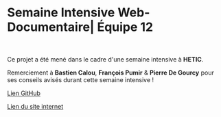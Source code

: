 # Semaine Intensive Web-Documentaire| Équipe 12
&nbsp;

Ce projet a été mené dans le cadre d'une semaine intensive à **HETIC**.

Remerciement à **Bastien Calou**, **François Pumir** & **Pierre De Gourcy** pour ses conseils avisés durant cette semaine intensive ! 

[Lien GitHub](https://github.com/RyanFennane/webdocumentaire_h-ros)
&nbsp;

[Lien du site internet](#)

